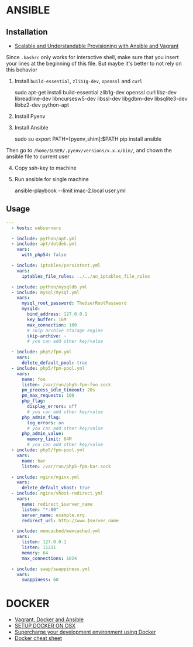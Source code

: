 # ANSIBLE
## Installation
* [Scalable and Understandable Provisioning with Ansible and Vagrant](http://julien.ponge.org/blog/scalable-and-understandable-provisioning-with-ansible-and-vagrant/)

Since `.bashrc` only works for interactive shell, make sure that you insert your lines at the beginning of this file. But maybe it's better to not rely on this behavior

1. Install `build-essential`, `zlib1g-dev`, `openssl` and `curl`

    sudo apt-get install build-essential zlib1g-dev openssl curl libz-dev libreadline-dev libncursesw5-dev libssl-dev libgdbm-dev libsqlite3-dev libbz2-dev python-apt

2. Install Pyenv
3. Install Ansible

    sudo su
    export PATH=[pyenv_shim]:$PATH
    pip install ansible

Then go to `/home/$USER/.pyenv/versions/x.x.x/bin/`, and chown the ansible file to current user

4. Copy ssh-key to machine

5. Run ansible for single machine

    ansible-playbook --limit imac-2.local user.yml


## Usage

``` yaml
---
  - hosts: webservers

  - include: python/apt.yml
  - include: apt/dotdeb.yml
    vars:
      with_php54: false

  - include: iptables/persistent.yml
    vars:
      iptables_file_rules: ../../an_iptables_file_rules

  - include: python/mysqldb.yml
  - include: mysql/mysql.yml
    vars:
      mysql_root_password: TheUserRootPassword
      mysqld:
        bind_address: 127.0.0.1
        key_buffer: 16M
        max_connection: 100
        # skip archive storage engine
        skip-archive: ~
        # you can add other key/value

  - include: php5/fpm.yml
    vars:
      delete_default_pool: true
  - include: php5/fpm-pool.yml
    vars:
      name: foo
      listen: /var/run/php5-fpm-foo.sock
      pm_process_idle_timeout: 20s
      pm_max_requests: 100
      php_flag:
        display_errors: off
        # you can add other key/value
      php_admin_flag:
        log_errors: on
        # you can add other key/value
      php_admin_value:
        memory_limit: 64M
        # you can add other key/value
  - include: php5/fpm-pool.yml
    vars:
      name: bar
      listen: /var/run/php5-fpm-bar.sock

  - include: nginx/nginx.yml
    vars:
      delete_default_vhost: true
  - include: nginx/vhost-redirect.yml
    vars:
      name: redirect_$server_name
      listen: "*:80"
      server_name: example.org
      redirect_url: http://www.$server_name

  - include: memcached/memcached.yml
    vars:
      listen: 127.0.0.1
      listen: 11211
      memory: 64
      max_connections: 1024

  - include: swap/swappiness.yml
    vars:
      swappiness: 60
```




# DOCKER
* [Vagrant, Docker and Ansible](http://devo.ps/blog/2013/09/25/vagrant-docker-and-ansible-wtf.html)
* [SETUP DOCKER ON OSX](http://blog.javabien.net/2014/03/03/setup-docker-on-osx-the-no-brainer-way/)
* [Supercharge your development environment using Docker](http://www.youtube.com/watch?v=-l9xH1X_rvg)
* [Docker cheat sheet](https://github.com/minhhh/docker-cheat-sheet)

